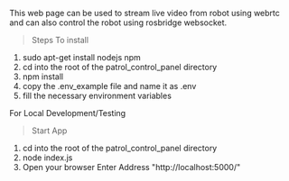 This web page can be used to stream live video from robot using webrtc and can also control the robot using rosbridge websocket.

>Steps To install
1. sudo apt-get install nodejs npm
2. cd into the root of the patrol_control_panel directory
3. npm install
4. copy the .env_example file and name it as .env
5. fill the necessary environment variables

For Local Development/Testing
>Start App
1. cd into the root of the patrol_control_panel directory
2. node index.js
3. Open your browser Enter Address "http://localhost:5000/"